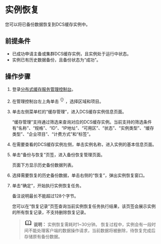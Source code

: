 # 实例恢复<a name="dcs-ug-0312033"></a>

您可以将已备份数据恢复到DCS缓存实例中。

## 前提条件<a name="section0984153918112"></a>

-   已成功申请主备或集群DCS缓存实例，且实例处于运行中状态。
-   实例已有历史数据备份，且备份状态为“成功”。

## 操作步骤<a name="section11984133991116"></a>

1.  登录[分布式缓存服务管理控制台](https://console.huaweicloud.com/dcs)。
2.  在管理控制台左上角单击![](figures/icon-region.png)，选择区域和项目。
3.  单击左侧菜单栏的“缓存管理”，进入DCS缓存实例信息页面。

    “缓存管理”支持通过筛选来查询对应的DCS缓存实例。当前支持的筛选条件有“名称”、“规格”、“ID”、“IP地址”、“可用区”、“状态”、“实例类型”、“缓存类型”、“企业项目”、“计费方式”和“标签”。

4.  在需要查看的DCS缓存实例左侧，单击实例名称，进入实例的基本信息页面。
5.  单击“备份与恢复”页签，进入备份恢复管理页面。

    页面下方显示历史备份数据列表。

6.  选择需要恢复的历史备份数据，单击右侧的“恢复”，弹出实例恢复窗口。
7.  单击“确定”，开始执行实例恢复任务。

    备注说明最长不能超过128个字节。

    您可以在“恢复记录”页签查询当前实例恢复任务执行结果，该页签会展示实例的所有恢复记录，不支持删除恢复记录。

    >![](public_sys-resources/icon-note.gif) **说明：** 
    >实例恢复需耗时1\~30分钟。
    >恢复过程中，实例会有一段时间不能处理客户端的数据操作请求，当前数据将被删除，待恢复完成后存储原有备份数据。


